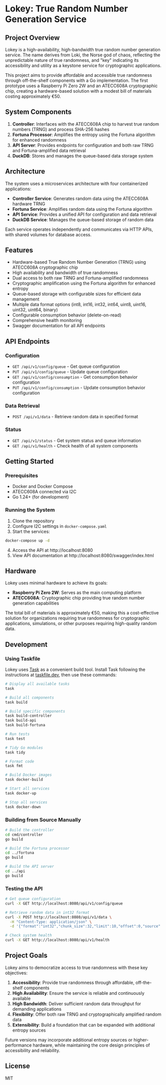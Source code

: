 # Lokey: True Random Number Generation Service

## Project Overview

Lokey is a high-availability, high-bandwidth true random number generation service. The name derives from Loki, the Norse god of chaos, reflecting the unpredictable nature of true randomness, and "key" indicating its accessibility and utility as a keystone service for cryptographic applications.

This project aims to provide affordable and accessible true randomness through off-the-shelf components with a Go implementation. The first prototype uses a Raspberry Pi Zero 2W and an ATECC608A cryptographic chip, creating a hardware-based solution with a modest bill of materials costing approximately €50.

## System Components

1. **Controller**: Interfaces with the ATECC608A chip to harvest true random numbers (TRNG) and process SHA-256 hashes
2. **Fortuna Processor**: Amplifies the entropy using the Fortuna algorithm for enhanced randomness
3. **API Server**: Provides endpoints for configuration and both raw TRNG and Fortuna-amplified data retrieval
4. **DuckDB**: Stores and manages the queue-based data storage system

## Architecture

The system uses a microservices architecture with four containerized applications:

- **Controller Service**: Generates random data using the ATECC608A hardware TRNG
- **Fortuna Service**: Amplifies random data using the Fortuna algorithm
- **API Service**: Provides a unified API for configuration and data retrieval
- **DuckDB Service**: Manages the queue-based storage of random data

Each service operates independently and communicates via HTTP APIs, with shared volumes for database access.

## Features

- Hardware-based True Random Number Generation (TRNG) using ATECC608A cryptographic chip
- High availability and bandwidth of true randomness
- Dual access to both raw TRNG and Fortuna-amplified randomness
- Cryptographic amplification using the Fortuna algorithm for enhanced entropy
- Queue-based storage with configurable sizes for efficient data management
- Multiple data format options (int8, int16, int32, int64, uint8, uint16, uint32, uint64, binary)
- Configurable consumption behavior (delete-on-read)
- Comprehensive health monitoring
- Swagger documentation for all API endpoints

## API Endpoints

### Configuration

- `GET /api/v1/config/queue` - Get queue configuration
- `PUT /api/v1/config/queue` - Update queue configuration
- `GET /api/v1/config/consumption` - Get consumption behavior configuration
- `PUT /api/v1/config/consumption` - Update consumption behavior configuration

### Data Retrieval

- `POST /api/v1/data` - Retrieve random data in specified format

### Status

- `GET /api/v1/status` - Get system status and queue information
- `GET /api/v1/health` - Check health of all system components

## Getting Started

### Prerequisites

- Docker and Docker Compose
- ATECC608A connected via I2C
- Go 1.24+ (for development)

### Running the System

1. Clone the repository
2. Configure I2C settings in `docker-compose.yaml`
3. Start the services:

```bash
docker-compose up -d
```

4. Access the API at http://localhost:8080
5. View API documentation at http://localhost:8080/swagger/index.html

## Hardware

Lokey uses minimal hardware to achieve its goals:

- **Raspberry Pi Zero 2W**: Serves as the main computing platform
- **ATECC608A**: Cryptographic chip providing true random number generation capabilities

The total bill of materials is approximately €50, making this a cost-effective solution for organizations requiring true randomness for cryptographic applications, simulations, or other purposes requiring high-quality random data.

## Development

### Using Taskfile

Lokey uses [Task](https://taskfile.dev/) as a convenient build tool. Install Task following the instructions at [taskfile.dev](https://taskfile.dev/installation/), then use these commands:

```bash
# Display all available tasks
task

# Build all components
task build

# Build specific components
task build-controller
task build-api
task build-fortuna

# Run tests
task test

# Tidy Go modules
task tidy

# Format code
task fmt

# Build Docker images
task docker-build

# Start all services
task docker-up

# Stop all services
task docker-down
```

### Building from Source Manually

```bash
# Build the controller
cd cmd/controller
go build

# Build the Fortuna processor
cd ../fortuna
go build

# Build the API server
cd ../api
go build
```

### Testing the API

```bash
# Get queue configuration
curl -X GET http://localhost:8080/api/v1/config/queue

# Retrieve random data in int32 format
curl -X POST http://localhost:8080/api/v1/data \
  -H "Content-Type: application/json" \
  -d '{"format":"int32","chunk_size":32,"limit":10,"offset":0,"source":"fortuna"}'

# Check system health
curl -X GET http://localhost:8080/api/v1/health
```

## Project Goals

Lokey aims to democratize access to true randomness with these key objectives:

1. **Accessibility**: Provide true randomness through affordable, off-the-shelf components
2. **High Availability**: Ensure the service is reliable and continuously available
3. **High Bandwidth**: Deliver sufficient random data throughput for demanding applications
4. **Flexibility**: Offer both raw TRNG and cryptographically amplified random data
5. **Extensibility**: Build a foundation that can be expanded with additional entropy sources

Future versions may incorporate additional entropy sources or higher-performance hardware, while maintaining the core design principles of accessibility and reliability.

## License

MIT
